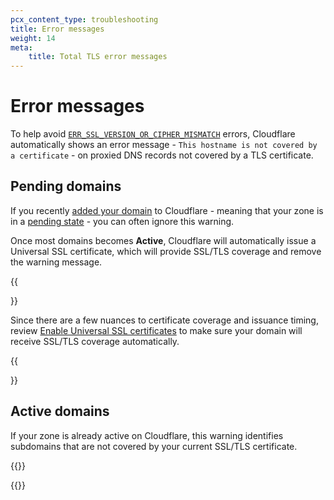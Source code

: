 ```yaml
---
pcx_content_type: troubleshooting
title: Error messages
weight: 14
meta:
    title: Total TLS error messages
---
```


# Error messages

To help avoid [`ERR_SSL_VERSION_OR_CIPHER_MISMATCH`](/ssl/troubleshooting/version-cipher-mismatch/) errors, Cloudflare automatically shows an error message - `This hostname is not covered by a certificate` - on proxied DNS records not covered by a TLS certificate.

## Pending domains

If you recently [added your domain](/fundamentals/get-started/setup/add-site/) to Cloudflare - meaning that your zone is in a [pending state](/dns/zone-setups/reference/domain-status/) - you can often ignore this warning.

Once most domains becomes **Active**, Cloudflare will automatically issue a Universal SSL certificate, which will provide SSL/TLS coverage and remove the warning message.

{{<Aside type="note">}}

Since there are a few nuances to certificate coverage and issuance timing, review [Enable Universal SSL certificates](/ssl/edge-certificates/universal-ssl/enable-universal-ssl/) to make sure your domain will receive SSL/TLS coverage automatically. 

{{</Aside>}}

## Active domains

If your zone is already active on Cloudflare, this warning identifies subdomains that are not covered by your current SSL/TLS certificate.

{{<render file="_ussl-limitations-table.md" withParameters="test1;;test2;;test3">}}

{{<render file="_ussl-limitations-solutions.md">}}